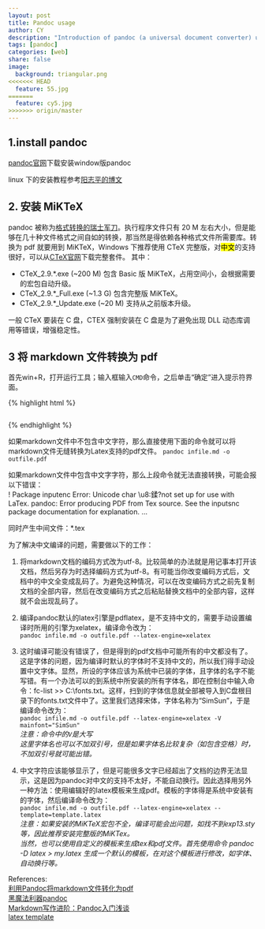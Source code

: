 ```yaml
---
layout: post
title: Pandoc usage
author: CY
description: "Introduction of pandoc (a universal document converter) usage"
tags: [pandoc]
categories: [web]
share: false
image:
  background: triangular.png
<<<<<<< HEAD
  feature: 55.jpg
=======
  feature: cy5.jpg
>>>>>>> origin/master
---
```


## 1.install pandoc
[pandoc官网](http://pandoc.org/)下载安装window版pandoc   
 
linux 下的安装教程参考[阳志平的博文](http://www.yangzhiping.com/tech/pandoc.html)

## 2. 安装 MiKTeX
pandoc 被称为[格式转换的瑞士军刀](http://yanping.me/cn/blog/2012/03/13/pandoc/)。执行程序文件只有 20 M 左右大小，但是能够在几十种文件格式之间自如的转换，那当然是得依赖各种格式文件所需要库。转换为 pdf 就要用到 MiKTeX，Windows 下推荐使用 CTeX 完整版，对<mark>中文</mark>的支持很好，可以从[CTeX官网](http://www.ctex.org/HomePage)下载完整套件。 
其中：     
- CTeX_2.9.\*.exe (~200 M) 包含 Basic 版 MiKTeX，占用空间小，会根据需要的宏包自动升级。     
- CTeX_2.9.\*_Full.exe (~1.3 G) 包含完整版 MiKTeX。   
- CTeX_2.9.\*_Update.exe (~20 M) 支持从之前版本升级。     

一般 CTeX 要装在 C 盘，CTEX 强制安装在 C 盘是为了避免出现 DLL 动态库调用等错误，增强稳定性。

## 3 将 markdown 文件转换为 pdf
首先win+R，打开运行工具；输入框输入`CMD`命令，之后单击“确定”进入提示符界面。

{% highlight html %}
<figure>
	<img src="/images/pandoc.jpg" alt="">
</figure>
{% endhighlight %}


如果markdown文件中不包含中文字符，那么直接使用下面的命令就可以将markdown文件无缝转换为Latex支持的pdf文件。
`pandoc infile.md -o outfile.pdf`

如果markdown文件中包含中文字字符，那么上段命令就无法直接转换，可能会报以下错误：  
! Package inputenc Error: Unicode char \u8:鍒?not set up for use with LaTex. pandoc: Error producing PDF from Tex source. See the inputsnc package documentation for explanation. ...

同时产生中间文件：*.tex

为了解决中文编译的问题，需要做以下的工作：      
1. 将markdown文档的编码方式改为utf-8。比较简单的办法就是用记事本打开该文档，然后另存为时选择编码方式为utf-8。有可能当你改变编码方式后，文档中的中文全变成乱码了。为避免这种情况，可以在改变编码方式之前先复制文档的全部内容，然后在改变编码方式之后粘贴替换文档中的全部内容，这样就不会出现乱码了。    

2. 编译pandoc默认的latex引擎是pdflatex，是不支持中文的，需要手动设置编译时所用的引擎为xelatex，编译命令改为：        
`pandoc infile.md -o outfile.pdf --latex-engine=xelatex`     

3. 这时编译可能没有错误了，但是得到的pdf文档中可能所有的中文都没有了。这是字体的问题，因为编译时默认的字体时不支持中文的，所以我们得手动设置中文字体。显然，所设的字体应该为系统中已装的字体，且字体的名字不能写错。有一个办法可以的到系统中所安装的所有字体名，即在控制台中输入命令：fc-list >> C:\fonts.txt。这样，扫到的字体信息就全部被导入到C盘根目录下的fonts.txt文件中了。这里我们选择宋体，字体名称为“SimSun”，于是编译命令改为：      
`pandoc infile.md -o outfile.pdf --latex-engine=xelatex -V mainfont="SimSun" `    
*注意：命令中的`V`是大写*    
*这里字体名也可以不加双引号，但是如果字体名比较复杂（如包含空格）时，不加双引号就可能出错。*    

4. 中文字符应该能够显示了，但是可能很多文字已经超出了文档的边界无法显示，这是因为pandoc对中文的支持不太好，不能自动换行。因此选择用另外一种方法：使用编辑好的latex模板来生成pdf。模板的字体得是系统中安装有的字体，然后编译命令改为：      
`pandoc infile.md -o outfile.pdf --latex-engine=xelatex --template=template.latex`      
*注意：如果安装的MiKTeX宏包不全，编译可能会出问题，如找不到exp13.sty等，因此推荐安装完整版的MiKTex。*    
*当然，也可以使用自定义的模板来生成tex和pdf文件。首先使用命令 pandoc -D latex > my.latex 生成一个默认的模板，在对这个模板进行修改，如字体、自动换行等。* 


References:    
[利用Pandoc将markdown文件转化为pdf](http://blog.sina.com.cn/s/blog_5ee56d450101dah2.html)    
[黑魔法利器pandoc](http://yanping.me/cn/blog/2012/03/13/pandoc/)  
[Markdown写作进阶：Pandoc入门浅谈](http://www.yangzhiping.com/tech/pandoc.html)    
[latex template](https://github.com/tzengyuxio/pages/tree/gh-pages/pandoc)    
